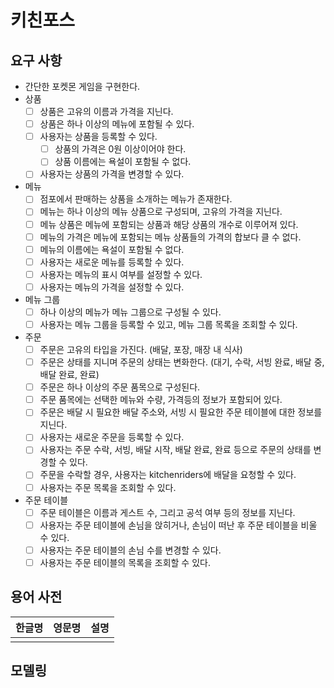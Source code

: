 # 키친포스

## 요구 사항

- 간단한 포켓몬 게임을 구현한다.
- 상품
    - [ ]  상품은 고유의 이름과 가격을 지닌다.
    - [ ]  상품은 하나 이상의 메뉴에 포함될 수 있다.
    - [ ]  사용자는 상품을 등록할 수 있다.    
        - [ ] 상품의 가격은 0원 이상이어야 한다.
        - [ ] 상품 이름에는 욕설이 포함될 수 없다.
    - [ ]  사용자는 상품의 가격을 변경할 수 있다.
- 메뉴
    - [ ]  점포에서 판매하는 상품을 소개하는 메뉴가 존재한다.
    - [ ]  메뉴는 하나 이상의 메뉴 상품으로 구성되며, 고유의 가격을 지닌다.
    - [ ]  메뉴 상품은 메뉴에 포함되는 상품과 해당 상품의 개수로 이루어져 있다.
    - [ ]  메뉴의 가격은 메뉴에 포함되는 메뉴 상품들의 가격의 합보다 클 수 없다.
    - [ ]  메뉴의 이름에는 욕설이 포함될 수 없다.
    - [ ]  사용자는 새로운 메뉴를 등록할 수 있다.
    - [ ]  사용자는 메뉴의 표시 여부를 설정할 수 있다.
    - [ ]  사용자는 메뉴의 가격을 설정할 수 있다.
- 메뉴 그룹
   - [ ]  하나 이상의 메뉴가 메뉴 그룹으로 구성될 수 있다.
   - [ ]  사용자는 메뉴 그룹을 등록할 수 있고, 메뉴 그룹 목록을 조회할 수 있다.
- 주문
    - [ ]  주문은 고유의 타입을 가진다. (배달, 포장, 매장 내 식사) 
    - [ ]  주문은 상태를 지니며 주문의 상태는 변화한다. (대기, 수락, 서빙 완료, 배달 중, 배달 완료, 완료)
    - [ ]  주문은 하나 이상의 주문 품목으로 구성된다.
    - [ ]  주문 품목에는 선택한 메뉴와 수량, 가격등의 정보가 포함되어 있다.
    - [ ]  주문은 배달 시 필요한 배달 주소와, 서빙 시 필요한 주문 테이블에 대한 정보를 지닌다.
    - [ ]  사용자는 새로운 주문을 등록할 수 있다.
    - [ ]  사용자는 주문 수락, 서빙, 배달 시작, 배달 완료, 완료 등으로 주문의 상태를 변경할 수 있다.
    - [ ]  주문을 수락할 경우, 사용자는 kitchenriders에 배달을 요청할 수 있다.
    - [ ]  사용자는 주문 목록을 조회할 수 있다.
- 주문 테이블
    - [ ]  주문 테이블은 이름과 게스트 수, 그리고 공석 여부 등의 정보를 지닌다.
    - [ ]  사용자는 주문 테이블에 손님을 앉히거나, 손님이 떠난 후 주문 테이블을 비울 수 있다.
    - [ ]  사용자는 주문 테이블의 손님 수를 변경할 수 있다.
    - [ ]  사용자는 주문 테이블의 목록을 조회할 수 있다.

## 용어 사전

| 한글명 | 영문명 | 설명 |
| --- | --- | --- |
|  |  |  |

## 모델링
